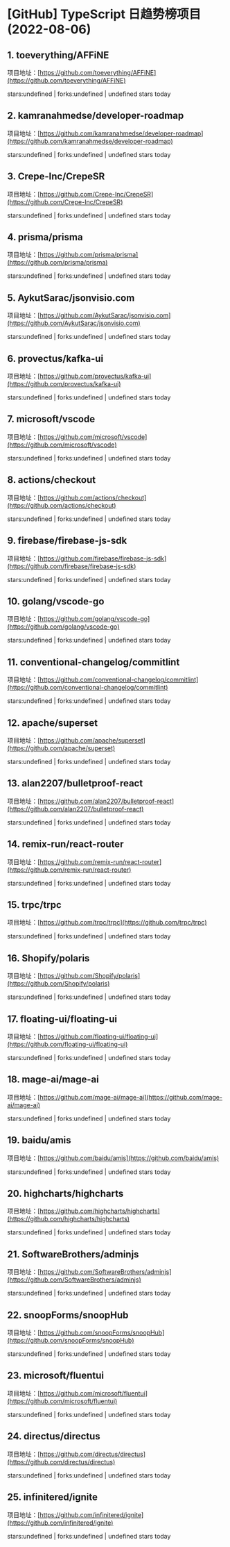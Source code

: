 # [GitHub] TypeScript 日趋势榜项目(2022-08-06)

## 1. toeverything/AFFiNE 

项目地址：[https://github.com/toeverything/AFFiNE](https://github.com/toeverything/AFFiNE)

stars:undefined | forks:undefined | undefined stars today 



## 2. kamranahmedse/developer-roadmap 

项目地址：[https://github.com/kamranahmedse/developer-roadmap](https://github.com/kamranahmedse/developer-roadmap)

stars:undefined | forks:undefined | undefined stars today 



## 3. Crepe-Inc/CrepeSR 

项目地址：[https://github.com/Crepe-Inc/CrepeSR](https://github.com/Crepe-Inc/CrepeSR)

stars:undefined | forks:undefined | undefined stars today 



## 4. prisma/prisma 

项目地址：[https://github.com/prisma/prisma](https://github.com/prisma/prisma)

stars:undefined | forks:undefined | undefined stars today 



## 5. AykutSarac/jsonvisio.com 

项目地址：[https://github.com/AykutSarac/jsonvisio.com](https://github.com/AykutSarac/jsonvisio.com)

stars:undefined | forks:undefined | undefined stars today 



## 6. provectus/kafka-ui 

项目地址：[https://github.com/provectus/kafka-ui](https://github.com/provectus/kafka-ui)

stars:undefined | forks:undefined | undefined stars today 



## 7. microsoft/vscode 

项目地址：[https://github.com/microsoft/vscode](https://github.com/microsoft/vscode)

stars:undefined | forks:undefined | undefined stars today 



## 8. actions/checkout 

项目地址：[https://github.com/actions/checkout](https://github.com/actions/checkout)

stars:undefined | forks:undefined | undefined stars today 



## 9. firebase/firebase-js-sdk 

项目地址：[https://github.com/firebase/firebase-js-sdk](https://github.com/firebase/firebase-js-sdk)

stars:undefined | forks:undefined | undefined stars today 



## 10. golang/vscode-go 

项目地址：[https://github.com/golang/vscode-go](https://github.com/golang/vscode-go)

stars:undefined | forks:undefined | undefined stars today 



## 11. conventional-changelog/commitlint 

项目地址：[https://github.com/conventional-changelog/commitlint](https://github.com/conventional-changelog/commitlint)

stars:undefined | forks:undefined | undefined stars today 



## 12. apache/superset 

项目地址：[https://github.com/apache/superset](https://github.com/apache/superset)

stars:undefined | forks:undefined | undefined stars today 



## 13. alan2207/bulletproof-react 

项目地址：[https://github.com/alan2207/bulletproof-react](https://github.com/alan2207/bulletproof-react)

stars:undefined | forks:undefined | undefined stars today 



## 14. remix-run/react-router 

项目地址：[https://github.com/remix-run/react-router](https://github.com/remix-run/react-router)

stars:undefined | forks:undefined | undefined stars today 



## 15. trpc/trpc 

项目地址：[https://github.com/trpc/trpc](https://github.com/trpc/trpc)

stars:undefined | forks:undefined | undefined stars today 



## 16. Shopify/polaris 

项目地址：[https://github.com/Shopify/polaris](https://github.com/Shopify/polaris)

stars:undefined | forks:undefined | undefined stars today 



## 17. floating-ui/floating-ui 

项目地址：[https://github.com/floating-ui/floating-ui](https://github.com/floating-ui/floating-ui)

stars:undefined | forks:undefined | undefined stars today 



## 18. mage-ai/mage-ai 

项目地址：[https://github.com/mage-ai/mage-ai](https://github.com/mage-ai/mage-ai)

stars:undefined | forks:undefined | undefined stars today 



## 19. baidu/amis 

项目地址：[https://github.com/baidu/amis](https://github.com/baidu/amis)

stars:undefined | forks:undefined | undefined stars today 



## 20. highcharts/highcharts 

项目地址：[https://github.com/highcharts/highcharts](https://github.com/highcharts/highcharts)

stars:undefined | forks:undefined | undefined stars today 



## 21. SoftwareBrothers/adminjs 

项目地址：[https://github.com/SoftwareBrothers/adminjs](https://github.com/SoftwareBrothers/adminjs)

stars:undefined | forks:undefined | undefined stars today 



## 22. snoopForms/snoopHub 

项目地址：[https://github.com/snoopForms/snoopHub](https://github.com/snoopForms/snoopHub)

stars:undefined | forks:undefined | undefined stars today 



## 23. microsoft/fluentui 

项目地址：[https://github.com/microsoft/fluentui](https://github.com/microsoft/fluentui)

stars:undefined | forks:undefined | undefined stars today 



## 24. directus/directus 

项目地址：[https://github.com/directus/directus](https://github.com/directus/directus)

stars:undefined | forks:undefined | undefined stars today 



## 25. infinitered/ignite 

项目地址：[https://github.com/infinitered/ignite](https://github.com/infinitered/ignite)

stars:undefined | forks:undefined | undefined stars today 



